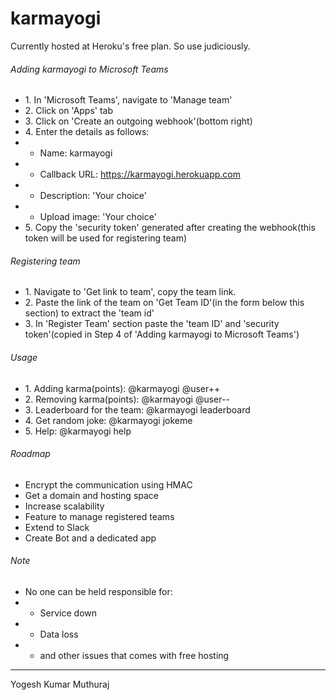 karmayogi
=========
Currently hosted at Heroku's free plan. So use judiciously.
###### Adding karmayogi to Microsoft Teams

*   1\. In 'Microsoft Teams', navigate to 'Manage team'
*   2\. Click on 'Apps' tab
*   3\. Click on 'Create an outgoing webhook'(bottom right)
*   4\. Enter the details as follows:
   *  * Name: karmayogi
   *  * Callback URL: https://karmayogi.herokuapp.com
   *  * Description: 'Your choice'
   *  * Upload image: 'Your choice'
*   5\. Copy the 'security token' generated after creating the webhook(this token will be used for registering team)

###### Registering team

*   1\. Navigate to 'Get link to team', copy the team link.
*   2\. Paste the link of the team on 'Get Team ID'(in the form below this section) to extract the 'team id'
*   3\. In 'Register Team' section paste the 'team ID' and 'security token'(copied in Step 4 of 'Adding karmayogi to Microsoft Teams')

###### Usage

*   1\. Adding karma(points): @karmayogi @user++
*   2\. Removing karma(points): @karmayogi @user--
*   3\. Leaderboard for the team: @karmayogi leaderboard
*   4\. Get random joke: @karmayogi jokeme
*   5\. Help: @karmayogi help

###### Roadmap

*   Encrypt the communication using HMAC
*   Get a domain and hosting space
*   Increase scalability
*   Feature to manage registered teams
*   Extend to Slack
*   Create Bot and a dedicated app

###### Note
*   No one can be held responsible for:
*  * Service down
*  * Data loss
*  * and other issues that comes with free hosting

* * *

Yogesh Kumar Muthuraj

